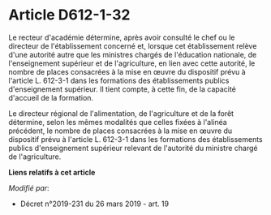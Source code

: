 # Article D612-1-32

Le recteur d'académie détermine, après avoir consulté le chef ou le directeur de l'établissement concerné et, lorsque cet
établissement relève d'une autorité autre que les ministres chargés de l'éducation nationale, de l'enseignement supérieur et
de l'agriculture, en lien avec cette autorité, le nombre de places consacrées à la mise en œuvre du dispositif prévu à
l'article L. 612-3-1 dans les formations des établissements publics d'enseignement supérieur. Il tient compte, à cette fin,
de la capacité d'accueil de la formation.

Le directeur régional de l'alimentation, de l'agriculture et de la forêt détermine, selon les mêmes modalités que celles
fixées à l'alinéa précédent, le nombre de places consacrées à la mise en œuvre du dispositif prévu à l'article L. 612-3-1
dans les formations des établissements publics d'enseignement supérieur relevant de l'autorité du ministre chargé de
l'agriculture.

**Liens relatifs à cet article**

_Modifié par_:

  - Décret n°2019-231 du 26 mars 2019 - art. 19
